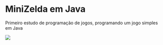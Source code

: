 # MiniZelda em Java
Primeiro estudo de programação de jogos, programando um jogo simples em Java

<img src="https://img.shields.io/badge/Java-ED8B00?style=for-the-badge&logo=java&logoColor=white">
